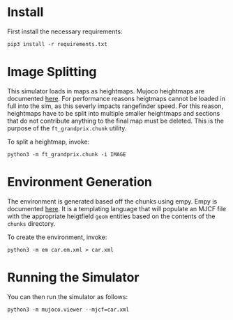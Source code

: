 # Install

First install the necessary requirements:

```
pip3 install -r requirements.txt
```

# Image Splitting

This simulator loads in maps as heightmaps.
Mujoco heightmaps are documented [here](https://mujoco.readthedocs.io/en/latest/XMLreference.html#asset-hfield).
For performance reasons heigtmaps cannot be loaded in full into the sim, as this severly impacts rangefinder speed.
For this reason, heightmaps have to be split into multiple smaller heightmaps and sections that do not contribute anything to the final map must be deleted.
This is the purpose of the `ft_grandprix.chunk` utility.

To split a heightmap, invoke:

```
python3 -m ft_grandprix.chunk -i IMAGE
```

# Environment Generation

The environment is generated based off the chunks using empy.
Empy is documented [here](https://ecell3.readthedocs.io/en/latest/empy-manual.html).
It is a templating language that will populate an MJCF file with the appropriate heigtfield `geom` entities based on the contents of the `chunks` directory.

To create the environment, invoke:

```
python3 -m em car.em.xml > car.xml
```

# Running the Simulator

You can then run the simulator as follows:

```
python3 -m mujoco.viewer --mjcf=car.xml
```
